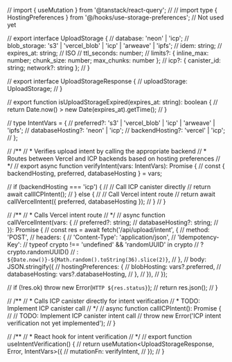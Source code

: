 // import { useMutation } from '@tanstack/react-query';
// // import type { HostingPreferences } from '@/hooks/use-storage-preferences'; // Not used yet

// export interface UploadStorage {
//   database: 'neon' | 'icp';
//   blob_storage: 's3' | 'vercel_blob' | 'icp' | 'arweave' | 'ipfs';
//   idem: string;
//   expires_at: string; // ISO
//   ttl_seconds: number;
//   limits?: { inline_max: number; chunk_size: number; max_chunks: number };
//   icp?: { canister_id: string; network?: string };
// }

// export interface UploadStorageResponse {
//   uploadStorage: UploadStorage;
// }

// export function isUploadStorageExpired(expires_at: string): boolean {
//   return Date.now() > new Date(expires_at).getTime();
// }

// type IntentVars = {
//   preferred?: 's3' | 'vercel_blob' | 'icp' | 'arweave' | 'ipfs';
//   databaseHosting?: 'neon' | 'icp';
//   backendHosting?: 'vercel' | 'icp';
// };

// /**
//  * Verifies upload intent by calling the appropriate backend
//  * Routes between Vercel and ICP backends based on hosting preferences
//  */
// export async function verifyIntent(vars: IntentVars): Promise<UploadStorageResponse> {
//   const { backendHosting, preferred, databaseHosting } = vars;

//   if (backendHosting === 'icp') {
//     // Call ICP canister directly
//     return await callICPIntent();
//   } else {
//     // Call Vercel intent route
//     return await callVercelIntent({ preferred, databaseHosting });
//   }
// }

// /**
//  * Calls Vercel intent route
//  */
// async function callVercelIntent(vars: {
//   preferred?: string;
//   databaseHosting?: string;
// }): Promise<UploadStorageResponse> {
//   const res = await fetch('/api/upload/intent', {
//     method: 'POST',
//     headers: {
//       'Content-Type': 'application/json',
//       'Idempotency-Key':
//         typeof crypto !== 'undefined' && 'randomUUID' in crypto
//           ? crypto.randomUUID()
//           : `${Date.now()}-${Math.random().toString(36).slice(2)}`,
//     },
//     body: JSON.stringify({
//       hostingPreferences: {
//         blobHosting: vars?.preferred,
//         databaseHosting: vars?.databaseHosting,
//       },
//     }),
//   });

//   if (!res.ok) throw new Error(`HTTP ${res.status}`);
//   return res.json();
// }

// /**
//  * Calls ICP canister directly for intent verification
//  * TODO: Implement ICP canister call
//  */
// async function callICPIntent(): Promise<UploadStorageResponse> {
//   // TODO: Implement ICP canister intent call
//   throw new Error('ICP intent verification not yet implemented');
// }

// /**
//  * React hook for intent verification
//  */
// export function useIntentVerification() {
//   return useMutation<UploadStorageResponse, Error, IntentVars>({
//     mutationFn: verifyIntent,
//   });
// }
